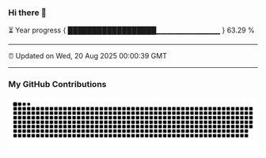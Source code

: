 ### Hi there 👋

⏳ Year progress { ██████████████████▁▁▁▁▁▁▁▁▁▁▁▁ } 63.29 %

---

⏰ Updated on Wed, 20 Aug 2025 00:00:39 GMT

---
### My GitHub Contributions

<picture>
  <source media="(prefers-color-scheme: dark)" srcset="https://raw.githubusercontent.com/AxyLm/axylm/output/github-contribution-grid-snake-dark.svg">
  <source media="(prefers-color-scheme: light)" srcset="https://raw.githubusercontent.com/AxyLm/axylm/output/github-contribution-grid-snake.svg">
  <img alt="github contribution grid snake animation" src="https://raw.githubusercontent.com/AxyLm/axylm/output/github-contribution-grid-snake.svg">
</picture>

